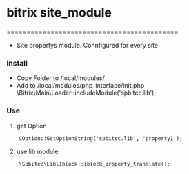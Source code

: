# bitrix site_module
===========================================
- Site propertys module. Connfigured for every site 

### Install
* Copy Folder to /local/modules/
* Add to /local/modules/php_interface/init.php 
\Bitrix\Main\Loader::includeModule('spbitec.lib');

### Use
1. get Option

`    COption::GetOptionString('spbitec.lib', 'property1');`

2. use lib module

`    \Spbitec\Lib\Iblock::iblock_property_translate();`
